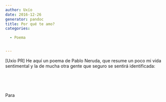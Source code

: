 ```yaml
---
author: Uxío
date: 2016-12-26
generator: pandoc
title: Por qué te amo?
categories:

  - Poema


---
```




\[Uxío PR\] He aquí un poema de Pablo Neruda, que resume un poco mi vida
sentimental y la de mucha otra gente que seguro se sentirá identificada:

 

 

Para
